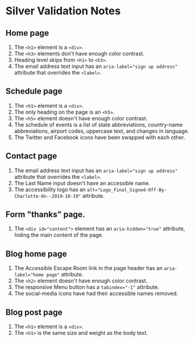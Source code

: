 # Silver Validation Notes

## Home page
1. The `<h1>` element is a `<div>`.
2. The `<h3>` elements don't have enough color contrast.
3. Heading level skips from `<h1>` to `<h3>`.
4. The email address text input has an `aria-label="sign up address"` attribute that overrides the `<label>`.

## Schedule page
1. The `<h1>` element is a `<div>`.
2. The only heading on the page is an `<h5>`.
3. The `<h5>` element doesn't have enough color contrast.
3. The schedule of events is a list of state abbreviations, country-name abbreviations, airport codes, uppercase text, and changes in language.
4. The Twitter and Facebook icons have been swapped with each other.

## Contact page
1. The email address text input has an `aria-label="sign up address"` attribute that overrides the `<label>`.
2. The Last Name input doesn't have an accessible name.
2. The accessibility logo has an `alt="Logo_Final_Signed-Off-By-Charlotte-On--2019-10-19"` attribute.

## Form "thanks" page.
1. The `<div id="content">` element has an `aria-hidden="true"` attribute, hiding the main content of the page.

## Blog home page
1. The Accessible Escape Room link in the page header has an `aria-label="home page"` attribute.
2. The `<h2>` element doesn't have enough color contrast.
2. The responsive Menu button has a `tabindex="-1"` attribute.
3. The social-media icons have had their accessible names removed.

## Blog post page
1. The `<h1>` element is a `<div>`.
2. The `<h1>` is the same size and weight as the body text.
